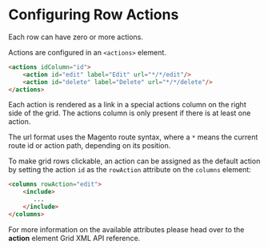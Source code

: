 # Configuring Row Actions

Each row can have zero or more actions.

Actions are configured in an `<actions>` element.

```html
<actions idColumn="id">
    <action id="edit" label="Edit" url="*/*/edit"/>
    <action id="delete" label="Delete" url="*/*/delete"/>
</actions>
```

Each action is rendered as a link in a special actions column on the right side of the grid. The actions column is only present if there is at least one action.

The url format uses the Magento route syntax, where a `*` means the current route id or action path, depending on its position.

To make grid rows clickable, an action can be assigned as the default action by setting the action `id` as the `rowAction` attribute on the `columns` element:

```html
<columns rowAction="edit">
    <include>
       ...
    </include>
</columns>
```

For more information on the available attributes please head over to the **action** element Grid XML API reference.

